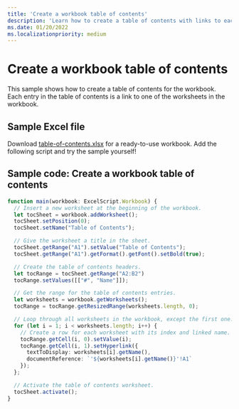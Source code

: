```yaml
---
title: 'Create a workbook table of contents'
description: 'Learn how to create a table of contents with links to each worksheet.'
ms.date: 01/20/2022
ms.localizationpriority: medium
---
```


# Create a workbook table of contents

This sample shows how to create a table of contents for the workbook. Each entry in the table of contents is a link to one of the worksheets in the workbook.

## Sample Excel file

Download <a href="table-of-contents.xlsx">table-of-contents.xlsx</a> for a ready-to-use workbook. Add the following script and try the sample yourself!

## Sample code: Create a workbook table of contents

```TypeScript
function main(workbook: ExcelScript.Workbook) {
  // Insert a new worksheet at the beginning of the workbook.
  let tocSheet = workbook.addWorksheet();
  tocSheet.setPosition(0);
  tocSheet.setName("Table of Contents");

  // Give the worksheet a title in the sheet.
  tocSheet.getRange("A1").setValue("Table of Contents");
  tocSheet.getRange("A1").getFormat().getFont().setBold(true);

  // Create the table of contents headers.
  let tocRange = tocSheet.getRange("A2:B2")
  tocRange.setValues([["#", "Name"]]);

  // Get the range for the table of contents entries.
  let worksheets = workbook.getWorksheets();
  tocRange = tocRange.getResizedRange(worksheets.length, 0);

  // Loop through all worksheets in the workbook, except the first one.
  for (let i = 1; i < worksheets.length; i++) {
    // Create a row for each worksheet with its index and linked name.
    tocRange.getCell(i, 0).setValue(i);
    tocRange.getCell(i, 1).setHyperlink({
      textToDisplay: worksheets[i].getName(),
      documentReference: `'${worksheets[i].getName()}'!A1`
    });
  };

  // Activate the table of contents worksheet.
  tocSheet.activate();
}
```
